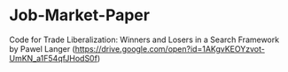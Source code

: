 # Job-Market-Paper

Code for Trade Liberalization: Winners and Losers in a Search Framework by Pawel Langer (https://drive.google.com/open?id=1AKgvKEOYzvot-UmKN_a1F54qfJHodS0f)
